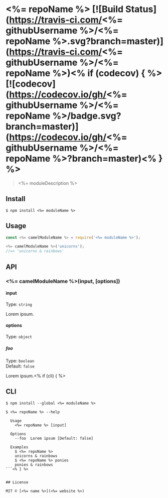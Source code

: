 # <%= repoName %> [![Build Status](https://travis-ci.com/<%= githubUsername %>/<%= repoName %>.svg?branch=master)](https://travis-ci.com/<%= githubUsername %>/<%= repoName %>)<% if (codecov) { %> [![codecov](https://codecov.io/gh/<%= githubUsername %>/<%= repoName %>/badge.svg?branch=master)](https://codecov.io/gh/<%= githubUsername %>/<%= repoName %>?branch=master)<% } %>

> <%= moduleDescription %>


## Install

```
$ npm install <%= moduleName %>
```


## Usage

```js
const <%= camelModuleName %> = require('<%= moduleName %>');

<%= camelModuleName %>('unicorns');
//=> 'unicorns & rainbows'
```

## API

### <%= camelModuleName %>(input, [options])

#### input

Type: `string`

Lorem ipsum.

#### options

Type: `object`

##### foo

Type: `boolean`<br>
Default: `false`

Lorem ipsum.<% if (cli) { %>


## CLI

```
$ npm install --global <%= moduleName %>
```

```
$ <%= repoName %> --help

  Usage
    <%= repoName %> [input]

  Options
    --foo  Lorem ipsum [Default: false]

  Examples
    $ <%= repoName %>
    unicorns & rainbows
    $ <%= repoName %> ponies
    ponies & rainbows
```<% } %>


## License

MIT © [<%= name %>](<%= website %>)
